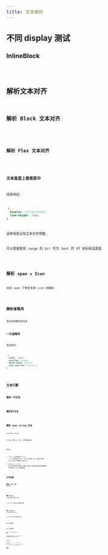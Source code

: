 ```yaml
---
title: 文本解析
---
```


## 不同 display 测试

### InlineBlock

<code src="./demos/Text/SpanInlineBlock.tsx" />

## 解析文本对齐

### 解析 Block 文本对齐

<code src="./demos/Text/BlockAlign.tsx" />

### 解析 Flex 文本对齐

<code src="./demos/Text/FlexAlign.tsx" />

### 文本高度上垂直居中

场景特征:

```css
 {
  display: inline-block;
  line-height: 20px;
}
```

这种场景没有文本对齐参数,

可以直接使用 range 的 bcr 作为 text 的 XY 坐标和高度值

<code src="./demos/Text/TagInlineBlock.tsx" />

## 解析 span + Icon

测试 span 下带文本和 icon 的解析

<code src="./demos/Text/SpanIcon.tsx" />

## 解析省略号

测试带省略号的文本

### 一行省略号

测试样式:

```css
 {
  width: 190px;
  overflow: hidden;
  white-space: nowrap;
  text-overflow: ellipsis;
}
```

<code src="./demos/Text/Ellipsis.tsx" />

## 文本行数

### 解析一行文本

<code src="./demos/Text/SpanLinkRow.tsx" />

### 解析多行文本

<code src="./demos/Text/MutliLine.tsx" />

## 解析 span strong 文本

span 是 inline;

strong 也是 inline, 采用加粗样式

<code src="./demos/Text/Span.tsx" />

填的坑:

1. `b` 和 `strong`标签采用了 `bolder` , css 解析出来是 700 , 700 对应的是 `Bold` ,但是苹方没有 Bold,必须人为处理成 Semibold
2. 之前(`<=0.4.1`) trim 掉了文本所有的前后空格,但是这个场景下`2`和`条`的间距是用空格来填的, 所以去掉了 trim 空格的情况

## 文本伪类

### 解析 `after` 和 `before`

<code src="./demos/Text/Label.tsx" />

### 解析 Input `placeholder` 和 `value`

placeholder 和输入的值都在伪类里

<code src="./demos/Text/Input.tsx" />

### 解析 TextArea `placeholder` 和 `value`

placeholder 和输入的值都在伪类里

<code src="./demos/Text/TextArea.tsx" />

### Input 文本居中

<code src="./demos/Text/InputAligin.tsx" />

### Input 文本垂直居中

#### Case1: line-height 超过 input 高度

目前这种垂直居中是因为 `line-height` 值超过了 input 的高度使得文本默认在垂直轴上是居中的

<code src="./demos/Text/InputVerticalAligin.tsx" />

### 文本对齐方式

原来在网页中设置了 `text-align: right` 的会得到 Sketch Alignment 为 `SketchFormat.TextHorizontalAlignment.Right`，而这个数据传入到 sketch 中则会导致 sketch 中文本位置的解析出错

[用例来源](https://github.com/ant-design/html2sketch/issues/51)

<code src="./demos/Text/TextAlignment/index.tsx" />
